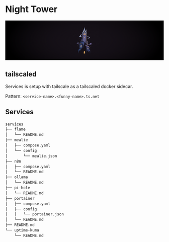 # Night Tower

![tower](/docs/images/tower.png)

## tailscaled

Services is setup with tailscale as a tailscaled docker sidecar.

Pattern: `<service-name>.<funny-name>.ts.net`

## Services

```bash
services
├── flame
│   └── README.md
├── mealie
│   ├── compose.yaml
│   └── config
│       └── mealie.json
├── n8n
│   ├── compose.yaml
│   └── README.md
├── ollama
│   └── README.md
├── pi-hole
│   └── README.md
├── portainer
│   ├── compose.yaml
│   ├── config
│   │   └── portainer.json
│   └── README.md
├── README.md
└── uptime-kuma
    └── README.md
```
